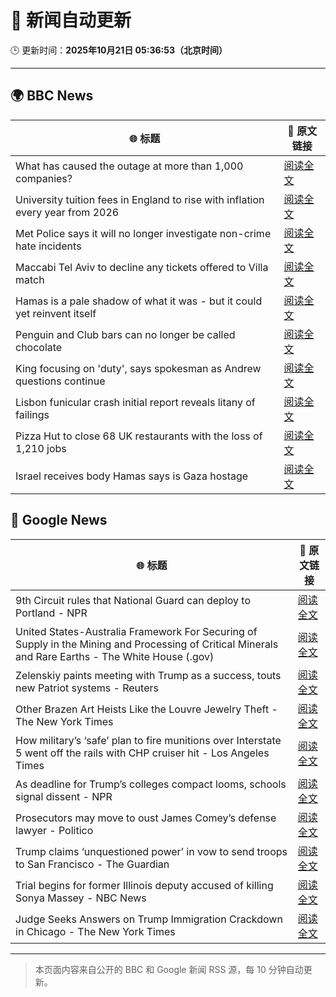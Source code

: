 # 🧠 新闻自动更新

🕒 更新时间：**2025年10月21日 05:36:53（北京时间）**

---

## 🌍 BBC News

| 🌐 标题 | 🔗 原文链接 |
|--------|-------------|
| What has caused the outage at more than 1,000 companies? | [阅读全文](https://www.bbc.com/news/articles/cev1en9077ro?at_medium=RSS&at_campaign=rss) |
| University tuition fees in England to rise with inflation every year from 2026 | [阅读全文](https://www.bbc.com/news/articles/cgkzj87n8rdo?at_medium=RSS&at_campaign=rss) |
| Met Police says it will no longer investigate non-crime hate incidents | [阅读全文](https://www.bbc.com/news/articles/cwyp1gk0n23o?at_medium=RSS&at_campaign=rss) |
| Maccabi Tel Aviv to decline any tickets offered to Villa match | [阅读全文](https://www.bbc.com/sport/football/articles/c3w98224xx8o?at_medium=RSS&at_campaign=rss) |
| Hamas is a pale shadow of what it was - but it could yet reinvent itself | [阅读全文](https://www.bbc.com/news/articles/cn51w77vlp9o?at_medium=RSS&at_campaign=rss) |
| Penguin and Club bars can no longer be called chocolate | [阅读全文](https://www.bbc.com/news/articles/c86737yg3jlo?at_medium=RSS&at_campaign=rss) |
| King focusing on 'duty', says spokesman as Andrew questions continue | [阅读全文](https://www.bbc.com/news/articles/c4gzp6xgdx4o?at_medium=RSS&at_campaign=rss) |
| Lisbon funicular crash initial report reveals litany of failings | [阅读全文](https://www.bbc.com/news/articles/c20pg8pzp2no?at_medium=RSS&at_campaign=rss) |
| Pizza Hut to close 68 UK restaurants with the loss of 1,210 jobs | [阅读全文](https://www.bbc.com/news/articles/c07mk59pzkpo?at_medium=RSS&at_campaign=rss) |
| Israel receives body Hamas says is Gaza hostage | [阅读全文](https://www.bbc.com/news/articles/cew45zp1228o?at_medium=RSS&at_campaign=rss) |

## 📰 Google News

| 🌐 标题 | 🔗 原文链接 |
|--------|-------------|
| 9th Circuit rules that National Guard can deploy to Portland - NPR | [阅读全文](https://news.google.com/rss/articles/CBMisAFBVV95cUxPZHdvRUtRdGdnU0FiSllLWkdDWDByeGc4Z2dWSS1qYzNEZWw2X0RWX2Q4bkwwYVNNeDE1ZnZCRlFkWnM0V3g2TWtveEVvWGQ1ekxzZHhNeW5jcDJkcS1EZ0VIeFpvRDVVTjBSdWdiWDJKVUdCY21KNHZtWFhsRm9DOHZzN1BEZi1xTXJ2MzYxM2hpcDFIRVg5YVhJcWtINUhGN3FremRPeGpMNVh0V01DTA?oc=5) |
| United States-Australia Framework For Securing of Supply in the Mining and Processing of Critical Minerals and Rare Earths - The White House (.gov) | [阅读全文](https://news.google.com/rss/articles/CBMiiwJBVV95cUxQSUtxOW9INHZHaEk0cTZoRk41R0hGUVZWMU5uOTd3eDRPdklVOWs1SkJYMUNkWnpiT3VWRHcyZ3Q3cUItRE45aVFvbGxRRk5vNFZRcTlBTzVoaTlWZXhtcVVNbnBTdGstTGFKc2gyT1QtMmpRNDlEVTlyX3Y1RElKUlBqc29tYXNFZTFNMlVtdXZDel9rUUdVRDRpVmRXRnhLWUpHU3FlM2xvaEpsXzV6djdPMzNrV1dKTUhRNzhWVTRseHdRcFU5clFhaTVIc0U5T25RYzR4ZnB3Mm4taU5HWXpsWXhuSnNab1hMczhxNUFnWVlYY0hHU29rS2t6YUFkYmZBbDVEV0RFZEE?oc=5) |
| Zelenskiy paints meeting with Trump as a success, touts new Patriot systems - Reuters | [阅读全文](https://news.google.com/rss/articles/CBMiswFBVV95cUxPcGFQeXZCQ2hTNmRaNURWNnlueEFxNFA1SE8wNzhGRFdkR3duaWdhZ25uT1VsT05pUWZ3d29YSElSYVVMRWI0VTF3ZXVJOVlubDNnWl9zTVRXWmlqbTNLVnhqaWo4WV93UW5EQlo2RVpySFNYSEFYR3VNRXFKNEd1cUtzcWhtbjUtbnVkQk1zRHE5ZU9La1RGbEJzWmdQSmNXRGttX2lDZW9MMGQ4aGV4UmxsMA?oc=5) |
| Other Brazen Art Heists Like the Louvre Jewelry Theft - The New York Times | [阅读全文](https://news.google.com/rss/articles/CBMidkFVX3lxTFAxeTJ1LTJvdmR5eFA3eXV2RXlIWHFvN1ZieVdoVkVfejZIcTc4blRtZmtxZ2ttYjBrREJjQV9DeE05QXZFTUVubDBsbFFEbU4xNVMwTW12Tm80cmtDMVZNYkVmcV90aU54c0lLdEtfSXVvanRQTEE?oc=5) |
| How military’s ‘safe’ plan to fire munitions over Interstate 5 went off the rails with CHP cruiser hit - Los Angeles Times | [阅读全文](https://news.google.com/rss/articles/CBMinwFBVV95cUxQbXVSYm1TYkZJVHotWGZuV3pSSzF0eUZtUjdMQ0ZVRGxnUkFuRHVhUFdsQnk2cm5VMVpyMzhfazZkeW5aemlKZGVVbU1oWjdLQXgtdXFVaVZZT2VxN1RpT1pfakJOaWU4Tk00dWxKZ091MGlicjNmdTd0UFpvQ0pXb0VERnEzVEVnY0xNZzNtM2JxNExvcUF2Umx6eXRrQkU?oc=5) |
| As deadline for Trump’s colleges compact looms, schools signal dissent - NPR | [阅读全文](https://news.google.com/rss/articles/CBMimwFBVV95cUxQOTdVV1ZFLWxvSmdIQ0tlbVBzUktQdzhIcmVOalY1ZUUxMXYyLTdhWE0xQ0Q0YW5HcE02enF3a0ZJb0d3eWR6YmpnbGJxNDFoLXZ2Skl2VVVvOEw1MzA4bC1QZTRRMU1NaEdkUmRTR2ZBRngtUmFwNklsQlZsbHN4blVfVGZIUmZxT2lNWVBpdnp2TUI5NnA0RE9jRQ?oc=5) |
| Prosecutors may move to oust James Comey’s defense lawyer - Politico | [阅读全文](https://news.google.com/rss/articles/CBMiigFBVV95cUxQaEZHWmxDT3FEdnFNOE5FN2V0QWtWQWJSVU11bE1HQXdhWG1JcEk3RjhXLUZDX2NlZTN6aElZMHltc1E4YUZqNDNqMDVLSmpObGxWX2FmRFZpd25YOUdRVmd2bTliM0JHSzFXQ1F3OXJRanZHekl5ZUFsb0FDNmpZQlpzVUVKb1F1SHc?oc=5) |
| Trump claims ‘unquestioned power’ in vow to send troops to San Francisco - The Guardian | [阅读全文](https://news.google.com/rss/articles/CBMif0FVX3lxTE52bGlvNUhud0ZFTjdUOHduLTJ2b1VyT2tCM2ozcEZzbk1nTlJWLWMtNVdiUGQtZ1M3Sm5hbk9DSFl0X2h3OVVla1pqMnN1dTN2NkpvanZvdTNZVmM4S3M4ZHI2VFItRnc4ekZBZXRTYjBMeFBWclkteHZmWmJEZ1U?oc=5) |
| Trial begins for former Illinois deputy accused of killing Sonya Massey - NBC News | [阅读全文](https://news.google.com/rss/articles/CBMisgFBVV95cUxNUGxSbnU0dElwMnlDaF9JUDJBT3NsbFdMeVhUUFpVR04zVmRrQjJRMld5b2tRMGtlOXNST3JKNWliNGNJXzA3cVpxS2x3VVFoWHYyQll4T2VOd0w5ZU5aUG52ZktCZFVqU2pyOVpGdUlIQ2wwY3NmaXdKT3BaX0NyY0Y4bEQ5cldjaHprYTQzcV9ISHZIYTJpemt0NzA3aFpiTkVaR3FtOHRmTWZMMGFhOGF30gFWQVVfeXFMUHc5WDZOUTk0N0ZTUnR3eFVCbzFVV2tmRGFuRUotWVBSVDNCd2lITTVKTVk4cHdUSDBPMHpDR0JkYUlZeU0tc3JmS1M3NXpndHlpcE1FZXc?oc=5) |
| Judge Seeks Answers on Trump Immigration Crackdown in Chicago - The New York Times | [阅读全文](https://news.google.com/rss/articles/CBMifkFVX3lxTFB4N21ZTE5BYjdBNzY3cGs2SGFtSE5FcW12TS1vaGJqcUZGX3JVV2pJUTNlYkpjTF84VGhPQ3VSaVVrQmZTdzhqTXhDemtoSWg1cDhrdEktRVlWc2FyMUs2cFJrME1Xal9yVkJGaFZhZklBTlVxcjc2dVpEVF93Zw?oc=5) |

---
> 本页面内容来自公开的 BBC 和 Google 新闻 RSS 源，每 10 分钟自动更新。